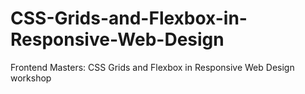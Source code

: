 # CSS-Grids-and-Flexbox-in-Responsive-Web-Design
Frontend Masters: CSS Grids and Flexbox in Responsive Web Design workshop
